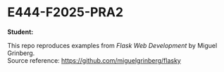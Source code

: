 # E444-F2025-PRA2

**Student:** <Sami Najim>

This repo reproduces examples from *Flask Web Development* by Miguel Grinberg.  
Source reference: https://github.com/miguelgrinberg/flasky

